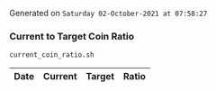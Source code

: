 Generated on `Saturday 02-October-2021 at 07:58:27`

### Current to Target Coin Ratio
`current_coin_ratio.sh`

Date|Current|Target|Ratio
---|---|---|---
